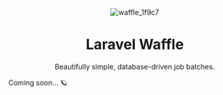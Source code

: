 <div align="center">

![waffle_1f9c7](https://user-images.githubusercontent.com/29132017/181360764-6ab7aecf-db19-4c83-8df7-72ce3da825ba.png)

# Laravel Waffle
Beautifully simple, database-driven job batches.

</div>

Coming soon... 🪐 
